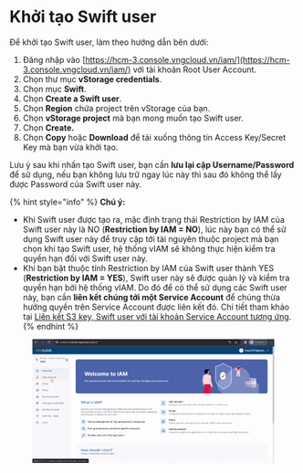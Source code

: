 # Khởi tạo Swift user

Để khởi tạo Swift user, làm theo hướng dẫn bên dưới:

1. Đăng nhập vào [https://hcm-3.console.vngcloud.vn/iam/](https://hcm-3.console.vngcloud.vn/iam/) với tài khoản Root User Account.
2. Chọn thư mục **vStorage credentials**.&#x20;
3. Chọn mục **Swift**.
4. Chọn **Create a Swift user**.
5. Chọn **Region** chứa project trên vStorage của bạn.
6. Chọn **vStorage project** mà bạn mong muốn tạo Swift user.
7. Chọn **Create.**
8. Chọn **Copy** hoặc **Download** để tải xuống thông tin Access Key/Secret Key mà bạn vừa khởi tạo.

Lưu ý sau khi nhấn tạo Swift user, bạn cần **lưu lại cặp Username/Password** để sử dụng, nếu bạn không lưu trữ ngay lúc này thì sau đó không thể lấy được Password của Swift user này.

{% hint style="info" %}
**Chú ý:**&#x20;



* Khi Swift user được tạo ra, mặc định trạng thái Restriction by IAM của Swift user này là NO (**Restriction by IAM = NO**), lúc này bạn có thể sử dụng Swift user này để truy cập tới tài nguyên thuộc project mà bạn chọn khi tạo Swift user, hệ thống vIAM sẽ không thực hiện kiểm tra quyền hạn đối với Swift user này.&#x20;
* Khi bạn bật thuộc tính Restriction by IAM của Swift user thành YES (**Restriction by IAM = YES**), Swift user này sẽ được quản lý và kiểm tra quyền hạn bởi hệ thống vIAM. Do đó để có thể sử dụng các Swift user này, bạn cần **liên kết chúng tới một Service Account** để chúng thừa hưởng quyền trên Service Account được liên kết đó. Chi tiết tham khảo tại [Liên kết S3 key, Swift user với tài khoản Service Account tương ứng](lien-ket-s3-key-swift-user-voi-tai-khoan-service-account-tuong-ung.md).
{% endhint %}

<figure><img src="../../../../../../.gitbook/assets/Khoi_tao_SwiftUser.gif" alt=""><figcaption></figcaption></figure>
